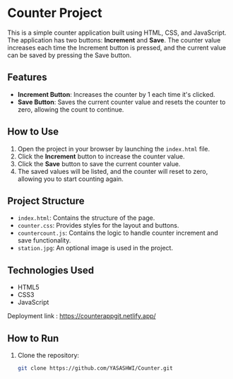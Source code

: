 # Counter Project

This is a simple counter application built using HTML, CSS, and JavaScript. The application has two buttons: **Increment** and **Save**. The counter value increases each time the Increment button is pressed, and the current value can be saved by pressing the Save button.

## Features

- **Increment Button**: Increases the counter by 1 each time it's clicked.
- **Save Button**: Saves the current counter value and resets the counter to zero, allowing the count to continue.

## How to Use

1. Open the project in your browser by launching the `index.html` file.
2. Click the **Increment** button to increase the counter value.
3. Click the **Save** button to save the current counter value.
4. The saved values will be listed, and the counter will reset to zero, allowing you to start counting again.

## Project Structure

- `index.html`: Contains the structure of the page.
- `counter.css`: Provides styles for the layout and buttons.
- `countercount.js`: Contains the logic to handle counter increment and save functionality.
- `station.jpg`: An optional image is used in the project.

## Technologies Used

- HTML5
- CSS3
- JavaScript

Deployment link : https://counterappgit.netlify.app/

## How to Run

1. Clone the repository:
   ```bash
   git clone https://github.com/YASASHWI/Counter.git
